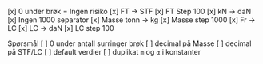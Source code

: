 [x] 0 under brøk = Ingen risiko
[x] FT -> STF
[x] FT Step 100
[x] kN -> daN
[x] Ingen 1000 separator
[x] Masse tonn -> kg
[x] Masse step 1000
[x] Fr -> LC
[x] LC -> daN
[x] LC step 100

Spørsmål
[ ] 0 under antall surringer brøk
[ ] decimal på Masse
[ ] decimal på STF/LC
[ ] default verdier
[ ] duplikat `m` og `α` i konstanter
